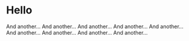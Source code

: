 # Hello 

And another...
And another...
And another...
And another...
And another...
And another...
And another...
And another...
And another...